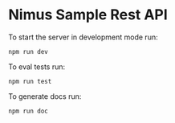 # Nimus Sample Rest API

To start the server in development mode run:

```
npm run dev
```

To eval tests run:

```
npm run test
```

To generate docs run:

```
npm run doc
```
